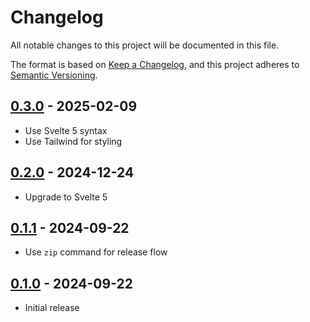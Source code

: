 # Changelog

All notable changes to this project will be documented in this file.

The format is based on [Keep a Changelog](https://keepachangelog.com/en/1.0.0/),
and this project adheres to [Semantic Versioning](https://semver.org/spec/v2.0.0.html).

## [0.3.0](https://github.com/metonym/vite-extension/releases/tag/v0.3.0) - 2025-02-09

- Use Svelte 5 syntax
- Use Tailwind for styling

## [0.2.0](https://github.com/metonym/vite-extension/releases/tag/v0.2.0) - 2024-12-24

- Upgrade to Svelte 5

## [0.1.1](https://github.com/metonym/vite-extension/releases/tag/v0.1.1) - 2024-09-22

- Use `zip` command for release flow

## [0.1.0](https://github.com/metonym/vite-extension/releases/tag/v0.1.0) - 2024-09-22

- Initial release
